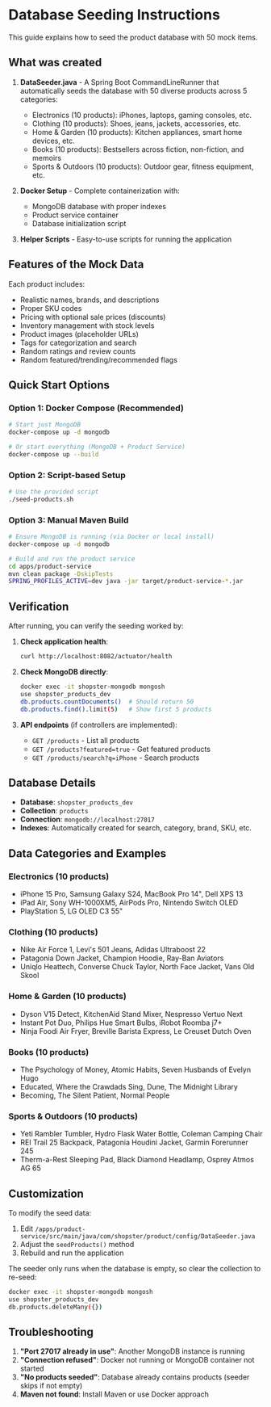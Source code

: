 # Database Seeding Instructions

This guide explains how to seed the product database with 50 mock items.

## What was created

1. **DataSeeder.java** - A Spring Boot CommandLineRunner that automatically seeds the database with 50 diverse products across 5 categories:
   - Electronics (10 products): iPhones, laptops, gaming consoles, etc.
   - Clothing (10 products): Shoes, jeans, jackets, accessories, etc.
   - Home & Garden (10 products): Kitchen appliances, smart home devices, etc.
   - Books (10 products): Bestsellers across fiction, non-fiction, and memoirs
   - Sports & Outdoors (10 products): Outdoor gear, fitness equipment, etc.

2. **Docker Setup** - Complete containerization with:
   - MongoDB database with proper indexes
   - Product service container
   - Database initialization script

3. **Helper Scripts** - Easy-to-use scripts for running the application

## Features of the Mock Data

Each product includes:
- Realistic names, brands, and descriptions
- Proper SKU codes
- Pricing with optional sale prices (discounts)
- Inventory management with stock levels
- Product images (placeholder URLs)
- Tags for categorization and search
- Random ratings and review counts
- Random featured/trending/recommended flags

## Quick Start Options

### Option 1: Docker Compose (Recommended)
```bash
# Start just MongoDB
docker-compose up -d mongodb

# Or start everything (MongoDB + Product Service)
docker-compose up --build
```

### Option 2: Script-based Setup
```bash
# Use the provided script
./seed-products.sh
```

### Option 3: Manual Maven Build
```bash
# Ensure MongoDB is running (via Docker or local install)
docker-compose up -d mongodb

# Build and run the product service
cd apps/product-service
mvn clean package -DskipTests
SPRING_PROFILES_ACTIVE=dev java -jar target/product-service-*.jar
```

## Verification

After running, you can verify the seeding worked by:

1. **Check application health**:
   ```bash
   curl http://localhost:8082/actuator/health
   ```

2. **Check MongoDB directly**:
   ```bash
   docker exec -it shopster-mongodb mongosh
   use shopster_products_dev
   db.products.countDocuments()  # Should return 50
   db.products.find().limit(5)   # Show first 5 products
   ```

3. **API endpoints** (if controllers are implemented):
   - `GET /products` - List all products
   - `GET /products?featured=true` - Get featured products
   - `GET /products/search?q=iPhone` - Search products

## Database Details

- **Database**: `shopster_products_dev`
- **Collection**: `products`
- **Connection**: `mongodb://localhost:27017`
- **Indexes**: Automatically created for search, category, brand, SKU, etc.

## Data Categories and Examples

### Electronics (10 products)
- iPhone 15 Pro, Samsung Galaxy S24, MacBook Pro 14", Dell XPS 13
- iPad Air, Sony WH-1000XM5, AirPods Pro, Nintendo Switch OLED
- PlayStation 5, LG OLED C3 55"

### Clothing (10 products)
- Nike Air Force 1, Levi's 501 Jeans, Adidas Ultraboost 22
- Patagonia Down Jacket, Champion Hoodie, Ray-Ban Aviators
- Uniqlo Heattech, Converse Chuck Taylor, North Face Jacket, Vans Old Skool

### Home & Garden (10 products)
- Dyson V15 Detect, KitchenAid Stand Mixer, Nespresso Vertuo Next
- Instant Pot Duo, Philips Hue Smart Bulbs, iRobot Roomba j7+
- Ninja Foodi Air Fryer, Breville Barista Express, Le Creuset Dutch Oven

### Books (10 products)
- The Psychology of Money, Atomic Habits, Seven Husbands of Evelyn Hugo
- Educated, Where the Crawdads Sing, Dune, The Midnight Library
- Becoming, The Silent Patient, Normal People

### Sports & Outdoors (10 products)
- Yeti Rambler Tumbler, Hydro Flask Water Bottle, Coleman Camping Chair
- REI Trail 25 Backpack, Patagonia Houdini Jacket, Garmin Forerunner 245
- Therm-a-Rest Sleeping Pad, Black Diamond Headlamp, Osprey Atmos AG 65

## Customization

To modify the seed data:

1. Edit `/apps/product-service/src/main/java/com/shopster/product/config/DataSeeder.java`
2. Adjust the `seedProducts()` method
3. Rebuild and run the application

The seeder only runs when the database is empty, so clear the collection to re-seed:
```bash
docker exec -it shopster-mongodb mongosh
use shopster_products_dev
db.products.deleteMany({})
```

## Troubleshooting

1. **"Port 27017 already in use"**: Another MongoDB instance is running
2. **"Connection refused"**: Docker not running or MongoDB container not started
3. **"No products seeded"**: Database already contains products (seeder skips if not empty)
4. **Maven not found**: Install Maven or use Docker approach